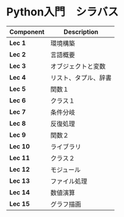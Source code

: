 # Python入門　シラバス


| Component | Description |
| ---- | --- |
| **Lec 1** | 環境構築 |
| **Lec 2** | 言語概要 |
| **Lec 3** | オブジェクトと変数 |
| **Lec 4** | リスト、タプル、辞書 |
| **Lec 5** | 関数１ |
| **Lec 6** | クラス１ |
| **Lec 7** | 条件分岐 |
| **Lec 8** | 反復処理 |
| **Lec 9** | 関数２ |
| **Lec 10** | ライブラリ |
| **Lec 11** | クラス２ |
| **Lec 12** | モジュール |
| **Lec 13** | ファイル処理 |
| **Lec 14** | 数値演算 |
| **Lec 15** | グラフ描画 |
